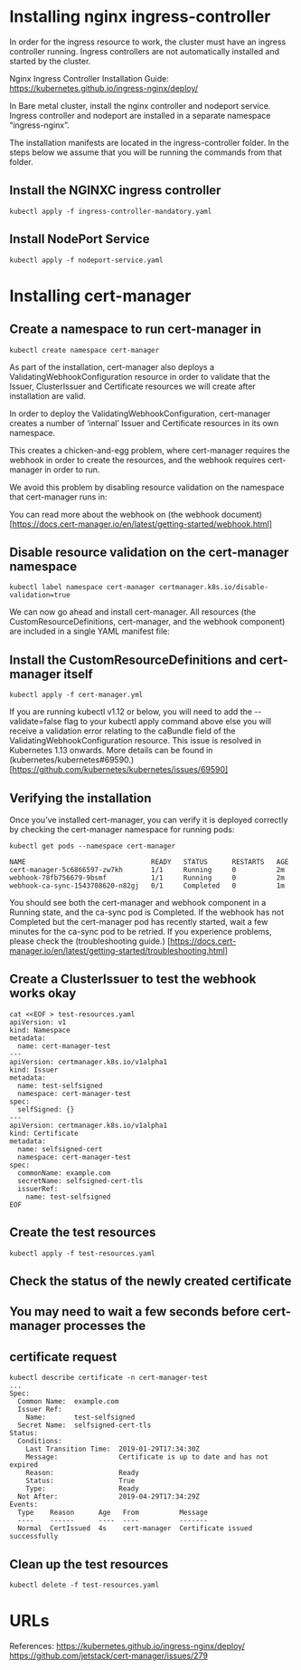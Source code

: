 
#  Installing nginx ingress-controller
In order for the ingress resource to work, the cluster must have an ingress controller running. Ingress controllers are not automatically installed and started by the cluster.

Nginx Ingress Controller Installation Guide: https://kubernetes.github.io/ingress-nginx/deploy/

In Bare metal cluster, install the nginx controller and nodeport service. Ingress controller and nodeport are installed in a separate namespace “ingress-nginx”.

The installation manifests are located in the ingress-controller folder. In the steps below we assume that you will be running the commands from that folder.

## Install the NGINXC ingress controller
```
kubectl apply -f ingress-controller-mandatory.yaml
```
## Install NodePort Service

```
kubectl apply -f nodeport-service.yaml
```

#  Installing cert-manager
## Create a namespace to run cert-manager in
```
kubectl create namespace cert-manager
```

As part of the installation, cert-manager also deploys a ValidatingWebhookConfiguration resource in order to validate that the Issuer, ClusterIssuer and Certificate resources we will create after installation are valid.

In order to deploy the ValidatingWebhookConfiguration, cert-manager creates a number of ‘internal’ Issuer and Certificate resources in its own namespace.

This creates a chicken-and-egg problem, where cert-manager requires the webhook in order to create the resources, and the webhook requires cert-manager in order to run.

We avoid this problem by disabling resource validation on the namespace that cert-manager runs in:

You can read more about the webhook on (the webhook document)[https://docs.cert-manager.io/en/latest/getting-started/webhook.html]

## Disable resource validation on the cert-manager namespace
```
kubectl label namespace cert-manager certmanager.k8s.io/disable-validation=true
```

We can now go ahead and install cert-manager. All resources (the CustomResourceDefinitions, cert-manager, and the webhook component) are included in a single YAML manifest file:

## Install the CustomResourceDefinitions and cert-manager itself

```
kubectl apply -f cert-manager.yml
```

If you are running kubectl v1.12 or below, you will need to add the --validate=false flag to your kubectl apply command above else you will receive a validation error relating to the caBundle field of the ValidatingWebhookConfiguration resource. This issue is resolved in Kubernetes 1.13 onwards. More details can be found in (kubernetes/kubernetes#69590.)[https://github.com/kubernetes/kubernetes/issues/69590]


## Verifying the installation
Once you’ve installed cert-manager, you can verify it is deployed correctly by checking the cert-manager namespace for running pods:

```
kubectl get pods --namespace cert-manager

NAME                               READY   STATUS      RESTARTS   AGE
cert-manager-5c6866597-zw7kh       1/1     Running     0          2m
webhook-78fb756679-9bsmf           1/1     Running     0          2m
webhook-ca-sync-1543708620-n82gj   0/1     Completed   0          1m
```

You should see both the cert-manager and webhook component in a Running state, and the ca-sync pod is Completed. If the webhook has not Completed but the cert-manager pod has recently started, wait a few minutes for the ca-sync pod to be retried. If you experience problems, please check the (troubleshooting guide.) [https://docs.cert-manager.io/en/latest/getting-started/troubleshooting.html]

## Create a ClusterIssuer to test the webhook works okay
```
cat <<EOF > test-resources.yaml
apiVersion: v1
kind: Namespace
metadata:
  name: cert-manager-test
---
apiVersion: certmanager.k8s.io/v1alpha1
kind: Issuer
metadata:
  name: test-selfsigned
  namespace: cert-manager-test
spec:
  selfSigned: {}
---
apiVersion: certmanager.k8s.io/v1alpha1
kind: Certificate
metadata:
  name: selfsigned-cert
  namespace: cert-manager-test
spec:
  commonName: example.com
  secretName: selfsigned-cert-tls
  issuerRef:
    name: test-selfsigned
EOF
```
## Create the test resources
```
kubectl apply -f test-resources.yaml
```
## Check the status of the newly created certificate
## You may need to wait a few seconds before cert-manager processes the
## certificate request
```
kubectl describe certificate -n cert-manager-test
...
Spec:
  Common Name:  example.com
  Issuer Ref:
    Name:       test-selfsigned
  Secret Name:  selfsigned-cert-tls
Status:
  Conditions:
    Last Transition Time:  2019-01-29T17:34:30Z
    Message:               Certificate is up to date and has not expired
    Reason:                Ready
    Status:                True
    Type:                  Ready
  Not After:               2019-04-29T17:34:29Z
Events:
  Type    Reason      Age   From          Message
  ----    ------      ----  ----          -------
  Normal  CertIssued  4s    cert-manager  Certificate issued successfully
```
## Clean up the test resources
```
kubectl delete -f test-resources.yaml
```

# URLs

References: 
  https://kubernetes.github.io/ingress-nginx/deploy/  
  https://github.com/jetstack/cert-manager/issues/279    